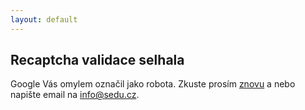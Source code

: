 ```yaml
---
layout: default
---
```


## Recaptcha validace selhala

Google Vás omylem označil jako robota. Zkuste prosím [znovu](javascript:history.back()) a nebo napište email na <info@sedu.cz>.


